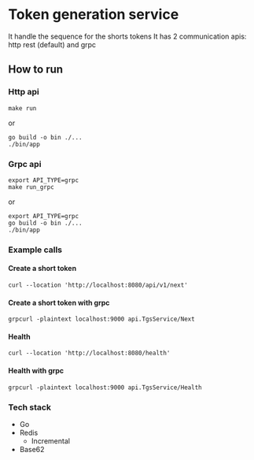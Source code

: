 
# Token generation service
It handle the sequence for the shorts tokens
It has 2 communication apis: http rest (default) and grpc

## How to run

### Http api
```
make run
```
or

```
go build -o bin ./...
./bin/app
```

### Grpc api
```
export API_TYPE=grpc
make run_grpc
```
or

```
export API_TYPE=grpc
go build -o bin ./...
./bin/app
```

### Example calls

#### Create a short token

```
curl --location 'http://localhost:8080/api/v1/next'
```

#### Create a short token with grpc
```
grpcurl -plaintext localhost:9000 api.TgsService/Next

```

#### Health

```
curl --location 'http://localhost:8080/health'
```

#### Health with grpc
```
grpcurl -plaintext localhost:9000 api.TgsService/Health

```

### Tech stack

- Go
- Redis
  - Incremental
- Base62